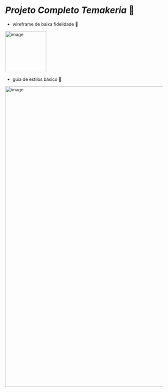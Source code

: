 # *Projeto Completo Temakeria* 🍣

- wireframe de baixa fidelidade 🍜

<img width="131" alt="image" src="https://github.com/user-attachments/assets/1592fc65-3d41-4d9d-abbf-3eebb0bb5e62">

- guia de estilos básico 🦮
  
<img width="959" alt="image" src="https://github.com/user-attachments/assets/f12c6ab8-d8f6-4c45-a604-b9e0ad50beb3">

